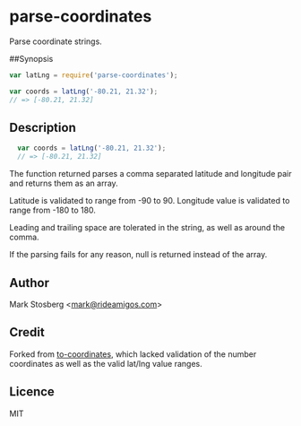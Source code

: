 # parse-coordinates

Parse coordinate strings.

##Synopsis

```javascript
var latLng = require('parse-coordinates');

var coords = latLng('-80.21, 21.32');
// => [-80.21, 21.32]
```

## Description

```javascript
  var coords = latLng('-80.21, 21.32');
  // => [-80.21, 21.32]
```

The function returned parses a comma separated latitude and longitude pair and returns them as an array.

Latitude is validated to range from -90 to 90.  Longitude value is validated to range from
-180 to 180.

Leading and trailing space are tolerated in the string, as well as around the comma.

If the parsing fails for any reason, null is returned instead of the array.

## Author

 Mark Stosberg \<mark@rideamigos.com>

## Credit

 Forked from
 [to-coordinates](https://github.com/eivindfjeldstad/to-coordinates), which
 lacked validation of the number coordinates as well as the valid lat/lng value ranges.

## Licence

 MIT
